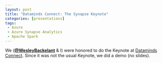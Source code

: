 ```yaml
---
layout: post
title: "Dataminds Connect: The Synapse Keynote"
categories: [presentations]
tags:
 - Azure
 - Azure Synapse Analytics
 - Apache Spark
---
```


We (**[@WesleyBackelant](https://twitter.com/WesleyBackelant)** & I) were honored to do the Keynote at [Dataminds Connect](https://datamindsconnect.be/agenda/#sz-tab-44481). Since it was not the usual Keynote, we did a demo (no slides).
